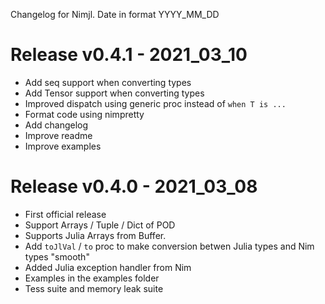 Changelog for Nimjl. Date in format YYYY_MM_DD

Release v0.4.1 - 2021_03_10
===========================

* Add seq support when converting types
* Add Tensor support when converting types
* Improved dispatch using generic proc instead of ``when T is ...``
* Format code using nimpretty 
* Add changelog
* Improve readme
* Improve examples

Release v0.4.0 - 2021_03_08
===========================

* First official release
* Support Arrays / Tuple / Dict of POD
* Supports Julia Arrays from Buffer.
* Add ``toJlVal`` / ``to`` proc to make conversion betwen Julia types and Nim types "smooth"
* Added Julia exception handler from Nim
* Examples in the examples folder
* Tess suite and memory leak suite
